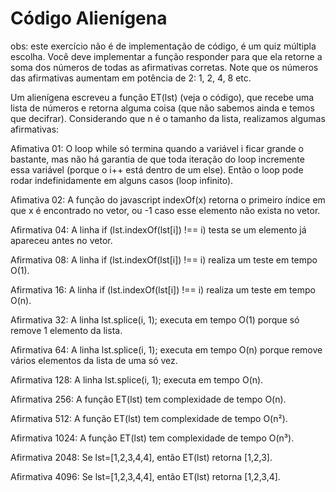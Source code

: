 # Código Alienígena

obs: este exercício não é de implementação de código, é um quiz múltipla escolha. Você deve implementar a função responder para que ela retorne a soma dos números de todas as afirmativas corretas. Note que os números das afirmativas aumentam em potência de 2: 1, 2, 4, 8 etc.



Um alienígena escreveu a função ET(lst) (veja o código), que recebe uma lista de números e retorna alguma coisa (que não sabemos ainda e temos que decifrar). Considerando que n é o tamanho da lista, realizamos algumas afirmativas:



Afimativa 01: O loop while só termina quando a variável i ficar grande o bastante, mas não há garantia de que toda iteração do loop incremente essa variável (porque o i++ está dentro de um else). Então o loop pode rodar indefinidamente em alguns casos (loop infinito).



Afimativa 02: A função do javascript indexOf(x) retorna o primeiro índice em que x é encontrado no vetor, ou -1 caso esse elemento não exista no vetor.



Afirmativa 04: A linha if (lst.indexOf(lst[i]) !== i) testa se um elemento já apareceu antes no vetor.



Afirmativa 08: A linha if (lst.indexOf(lst[i]) !== i) realiza um teste em tempo O(1).



Afirmativa 16: A linha if (lst.indexOf(lst[i]) !== i) realiza um teste em tempo O(n).



Afirmativa 32: A linha lst.splice(i, 1); executa em tempo O(1) porque só remove 1 elemento da lista.



Afirmativa 64: A linha lst.splice(i, 1); executa em tempo O(n) porque remove vários elementos da lista de uma só vez.



Afirmativa 128: A linha lst.splice(i, 1); executa em tempo O(n).



Afirmativa 256: A função ET(lst) tem complexidade de tempo O(n).



Afirmativa 512: A função ET(lst) tem complexidade de tempo O(n²).



Afirmativa 1024: A função ET(lst) tem complexidade de tempo O(n³).



Afirmativa 2048: Se lst=[1,2,3,4,4], então ET(lst) retorna [1,2,3].



Afirmativa 4096: Se lst=[1,2,3,4,4], então ET(lst) retorna [1,2,3,4].